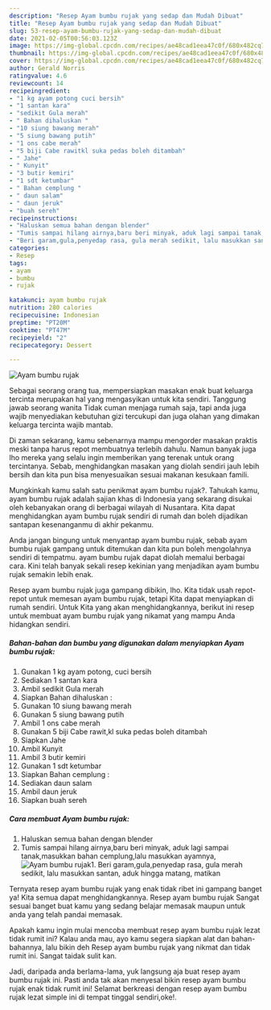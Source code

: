 ```yaml
---
description: "Resep Ayam bumbu rujak yang sedap dan Mudah Dibuat"
title: "Resep Ayam bumbu rujak yang sedap dan Mudah Dibuat"
slug: 53-resep-ayam-bumbu-rujak-yang-sedap-dan-mudah-dibuat
date: 2021-02-05T00:56:03.123Z
image: https://img-global.cpcdn.com/recipes/ae48cad1eea47c0f/680x482cq70/ayam-bumbu-rujak-foto-resep-utama.jpg
thumbnail: https://img-global.cpcdn.com/recipes/ae48cad1eea47c0f/680x482cq70/ayam-bumbu-rujak-foto-resep-utama.jpg
cover: https://img-global.cpcdn.com/recipes/ae48cad1eea47c0f/680x482cq70/ayam-bumbu-rujak-foto-resep-utama.jpg
author: Gerald Norris
ratingvalue: 4.6
reviewcount: 14
recipeingredient:
- "1 kg ayam potong cuci bersih"
- "1 santan kara"
- "sedikit Gula merah"
- " Bahan dihaluskan "
- "10 siung bawang merah"
- "5 siung bawang putih"
- "1 ons cabe merah"
- "5 biji Cabe rawitkl suka pedas boleh ditambah"
- " Jahe"
- " Kunyit"
- "3 butir kemiri"
- "1 sdt ketumbar"
- " Bahan cemplung "
- " daun salam"
- " daun jeruk"
- "buah sereh"
recipeinstructions:
- "Haluskan semua bahan dengan blender"
- "Tumis sampai hilang airnya,baru beri minyak, aduk lagi sampai tanak,masukkan bahan cemplung,lalu masukkan ayamnya,"
- "Beri garam,gula,penyedap rasa, gula merah sedikit, lalu masukkan santan, aduk hingga matang, matikan"
categories:
- Resep
tags:
- ayam
- bumbu
- rujak

katakunci: ayam bumbu rujak 
nutrition: 280 calories
recipecuisine: Indonesian
preptime: "PT20M"
cooktime: "PT47M"
recipeyield: "2"
recipecategory: Dessert

---
```



![Ayam bumbu rujak](https://img-global.cpcdn.com/recipes/ae48cad1eea47c0f/680x482cq70/ayam-bumbu-rujak-foto-resep-utama.jpg)

Sebagai seorang orang tua, mempersiapkan masakan enak buat keluarga tercinta merupakan hal yang mengasyikan untuk kita sendiri. Tanggung jawab seorang  wanita Tidak cuman menjaga rumah saja, tapi anda juga wajib menyediakan kebutuhan gizi tercukupi dan juga olahan yang dimakan keluarga tercinta wajib mantab.

Di zaman  sekarang, kamu sebenarnya mampu mengorder masakan praktis meski tanpa harus repot membuatnya terlebih dahulu. Namun banyak juga lho mereka yang selalu ingin memberikan yang terenak untuk orang tercintanya. Sebab, menghidangkan masakan yang diolah sendiri jauh lebih bersih dan kita pun bisa menyesuaikan sesuai makanan kesukaan famili. 



Mungkinkah kamu salah satu penikmat ayam bumbu rujak?. Tahukah kamu, ayam bumbu rujak adalah sajian khas di Indonesia yang sekarang disukai oleh kebanyakan orang di berbagai wilayah di Nusantara. Kita dapat menghidangkan ayam bumbu rujak sendiri di rumah dan boleh dijadikan santapan kesenanganmu di akhir pekanmu.

Anda jangan bingung untuk menyantap ayam bumbu rujak, sebab ayam bumbu rujak gampang untuk ditemukan dan kita pun boleh mengolahnya sendiri di tempatmu. ayam bumbu rujak dapat diolah memalui berbagai cara. Kini telah banyak sekali resep kekinian yang menjadikan ayam bumbu rujak semakin lebih enak.

Resep ayam bumbu rujak juga gampang dibikin, lho. Kita tidak usah repot-repot untuk memesan ayam bumbu rujak, tetapi Kita dapat menyiapkan di rumah sendiri. Untuk Kita yang akan menghidangkannya, berikut ini resep untuk membuat ayam bumbu rujak yang nikamat yang mampu Anda hidangkan sendiri.

<!--inarticleads1-->

##### Bahan-bahan dan bumbu yang digunakan dalam menyiapkan Ayam bumbu rujak:

1. Gunakan 1 kg ayam potong, cuci bersih
1. Sediakan 1 santan kara
1. Ambil sedikit Gula merah
1. Siapkan  Bahan dihaluskan :
1. Gunakan 10 siung bawang merah
1. Gunakan 5 siung bawang putih
1. Ambil 1 ons cabe merah
1. Gunakan 5 biji Cabe rawit,kl suka pedas boleh ditambah
1. Siapkan  Jahe
1. Ambil  Kunyit
1. Ambil 3 butir kemiri
1. Gunakan 1 sdt ketumbar
1. Siapkan  Bahan cemplung :
1. Sediakan  daun salam
1. Ambil  daun jeruk
1. Siapkan buah sereh




<!--inarticleads2-->

##### Cara membuat Ayam bumbu rujak:

1. Haluskan semua bahan dengan blender
1. Tumis sampai hilang airnya,baru beri minyak, aduk lagi sampai tanak,masukkan bahan cemplung,lalu masukkan ayamnya,
<img src="//assets-global.cpcdn.com/assets/icons/button_play-2c75c40dde080a61004c1f40b05d8f140eaff45d7e9e6481dc71c63d2e7c4909.png" alt="Ayam bumbu rujak">1. Beri garam,gula,penyedap rasa, gula merah sedikit, lalu masukkan santan, aduk hingga matang, matikan




Ternyata resep ayam bumbu rujak yang enak tidak ribet ini gampang banget ya! Kita semua dapat menghidangkannya. Resep ayam bumbu rujak Sangat sesuai banget buat kamu yang sedang belajar memasak maupun untuk anda yang telah pandai memasak.

Apakah kamu ingin mulai mencoba membuat resep ayam bumbu rujak lezat tidak rumit ini? Kalau anda mau, ayo kamu segera siapkan alat dan bahan-bahannya, lalu bikin deh Resep ayam bumbu rujak yang nikmat dan tidak rumit ini. Sangat taidak sulit kan. 

Jadi, daripada anda berlama-lama, yuk langsung aja buat resep ayam bumbu rujak ini. Pasti anda tak akan menyesal bikin resep ayam bumbu rujak enak tidak rumit ini! Selamat berkreasi dengan resep ayam bumbu rujak lezat simple ini di tempat tinggal sendiri,oke!.

